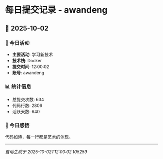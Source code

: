 # 每日提交记录 - awandeng

## 📅 2025-10-02

### 🎯 今日活动
- **主要活动**: 学习新技术
- **技术栈**: Docker
- **提交时间**: 12:00:02
- **账号**: awandeng

### 📊 统计信息
- 总提交次数: 634
- 代码行数: 2806
- 活跃天数: 640

### 💭 今日感悟
代码如诗，每一行都是艺术的体现。

---
*自动生成于 2025-10-02T12:00:02.105259*
